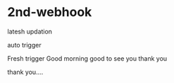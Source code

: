 # 2nd-webhook
latesh updation

auto trigger

Fresh trigger
Good morning
good to see you
thank you

thank you....
